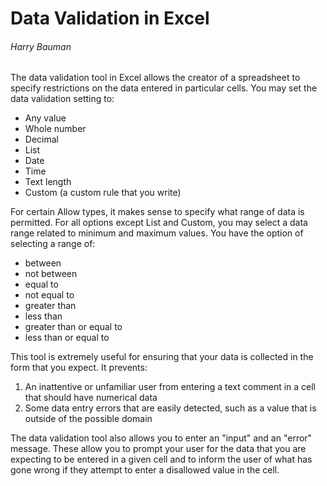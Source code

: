 # Data Validation in Excel
###### Harry Bauman

<!-- Talk about what it is -->
The data validation tool in Excel allows the creator of a spreadsheet to specify restrictions on the data entered in particular cells. You may set the data validation setting to:
- Any value
- Whole number
- Decimal
- List
- Date
- Time
- Text length
- Custom (a custom rule that you write)

For certain Allow types, it makes sense to specify what range of data is permitted. For all options except List and Custom, you may select a data range related to minimum and maximum values. You have the option of selecting a range of:
- between
- not between
- equal to
- not equal to
- greater than
- less than
- greater than or equal to
- less than or equal to

<!-- Talk about why it is a useful tool -->
This tool is extremely useful for ensuring that your data is collected in the form that you expect. It prevents:
1. An inattentive or unfamiliar user from entering a text comment in a cell that should have numerical data
2. Some data entry errors that are easily detected, such as a value that is outside of the possible domain

The data validation tool also allows you to enter an "input" and an "error" message. These allow you to prompt your user for the data that you are expecting to be entered in a given cell and to inform the user of what has gone wrong if they attempt to enter a disallowed value in the cell.

<!-- Talk about how to use the tool -->

<!-- Link to an excel spreadsheet -->

<!-- Link to the Microsoft page on that is a different presentation of the same information -->
